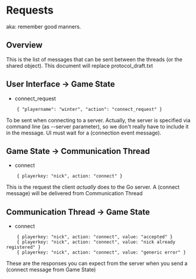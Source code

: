 Requests
========
aka: remember good manners.

Overview
--------

This is the list of messages that can be sent between the threads (or the shared object).
This document will replace protocol_draft.txt

## User Interface -> Game State

* connect_request
```
    { "playername": "winter", "action": "connect_request" }
```
To be sent when connecting to a server. Actually, the server is specified via command line (as --server parameter), so we don't really have to include it in the message.
UI must wait for a (connection event message).

## Game State -> Communication Thread

* connect
```
    { playerkey: "nick", action: "connect" }
```
This is the request the client _actually_ does to the Go server.
A (connect message) will be delivered from Communication Thread

## Communication Thread -> Game State

* connect
```
    { playerkey: "nick", action: "connect", value: "accepted" } 
    { playerkey: "nick", action: "connect", value: "nick already registered" } 
    { playerkey: "nick", action: "connect", value: "generic error" }
```
These are the responses you can expect from the server when you send a (connect message from Game State)

